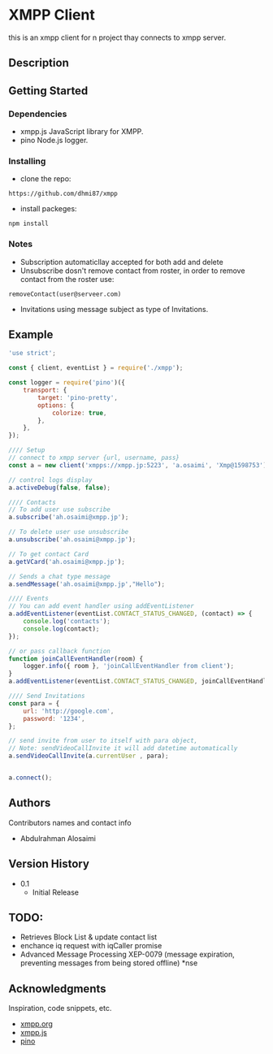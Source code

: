 # XMPP Client

this is an xmpp client for n project thay connects to xmpp server.

## Description

## Getting Started

### Dependencies

- xmpp.js JavaScript library for XMPP.
- pino Node.js logger.

### Installing

- clone the repo:

```
https://github.com/dhmi87/xmpp
```

- install packeges:

```
npm install
```

### Notes

- Subscription automaticllay accepted for both add and delete
- Unsubscribe dosn't remove contact from roster, in order to remove contact from the roster use:

```
removeContact(user@serveer.com)
```

- Invitations using message subject as type of Invitations.

## Example

```js
'use strict';

const { client, eventList } = require('./xmpp');

const logger = require('pino')({
	transport: {
		target: 'pino-pretty',
		options: {
			colorize: true,
		},
	},
});

//// Setup
// connect to xmpp server {url, username, pass}
const a = new client('xmpps://xmpp.jp:5223', 'a.osaimi', 'Xmp@1598753');

// control logs display
a.activeDebug(false, false);

//// Contacts
// To add user use subscribe
a.subscribe('ah.osaimi@xmpp.jp');

// To delete user use unsubscribe
a.unsubscribe('ah.osaimi@xmpp.jp');

// To get contact Card
a.getVCard('ah.osaimi@xmpp.jp');

// Sends a chat type message
a.sendMessage('ah.osaimi@xmpp.jp',"Hello");

//// Events
// You can add event handler using addEventListener
a.addEventListener(eventList.CONTACT_STATUS_CHANGED, (contact) => {
	console.log('contacts');
	console.log(contact);
});

// or pass callback function
function joinCallEventHandler(room) {
	logger.info({ room }, 'joinCallEventHandler from client');
}
a.addEventListener(eventList.CONTACT_STATUS_CHANGED, joinCallEventHandler);

//// Send Invitations
const para = {
	url: 'http://google.com',
	password: '1234',
};

// send invite from user to itself with para object,
// Note: sendVideoCallInvite it will add datetime automatically
a.sendVideoCallInvite(a.currentUser , para);


a.connect();

```

## Authors

Contributors names and contact info

- Abdulrahman Alosaimi

## Version History

- 0.1
  - Initial Release

## TODO:

- Retrieves Block List & update contact list
- enchance iq request with iqCaller promise
- Advanced Message Processing XEP-0079 (message expiration, preventing messages from being stored offline)
  \*nse

## Acknowledgments

Inspiration, code snippets, etc.

- [xmpp.org](https://xmpp.org/)
- [xmpp.js](https://github.com/xmppjs/xmpp.js/)
- [pino](https://github.com/pinojs/pino)

